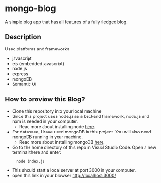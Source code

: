 # mongo-blog
A simple blog app that has all features of a fully fledged blog.
## Description
Used platforms and frameworks
  * javascript
  * ejs (embedded javascript)
  * node js
  * express
  * mongoDB
  * Semantic UI
  
## How to preview this Blog?
* Clone this repository into your local machine
* Since this project uses node.js as a backend framework, node.js and npm is needed in your computer.
  * Read more about installing node [here](https://nodejs.org/).
* For database, I have used mongoDB in this project. You will also need mongoDB running in your machine.
  * Read more about installing mongoDB [here](https://www.mongodb.com/).
* Go to the home directory of this repo in Visual Studio Code. Open a new terminal there and enter:
  ```
    node index.js
  ```
* This should start a local server at port 3000 in your computer.
* open this link in your browser [http://localhost:3000/](http://localhost:3000/)
